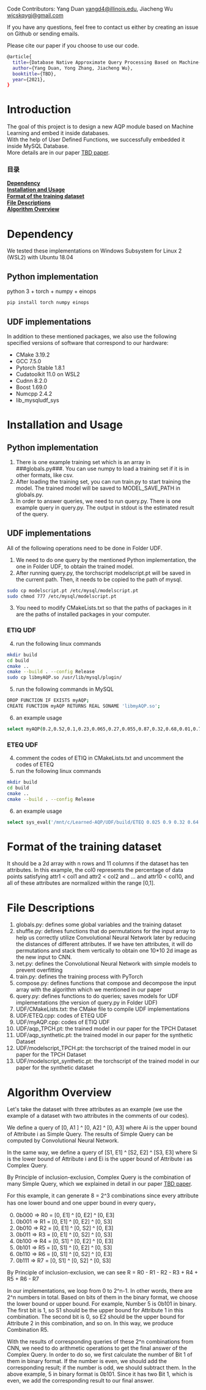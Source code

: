 Code Contributors: Yang Duan yangd4@illinois.edu, Jiacheng Wu wjcskqygj@gmail.com

If you have any questions, feel free to contact us either by creating an issue on Github or sending emails. 

Please cite our paper if you choose to use our code.
```bash
@article{
  title={Database Native Approximate Query Processing Based on Machine-Learning},
  author={Yang Duan, Yong Zhang, Jiacheng Wu},
  booktitle={TBD},
  year={2021},
}
```

# Introduction

The goal of this project is to design a new AQP module based on Machine Learning and embed it inside databases.     
With the help of User Defined Functions, we successfully embedded it inside MySQL Database.          
More details are in our paper [TBD paper](https://TBD).      
   
### 目录
**[Dependency](#Dependency)**<br>
**[Installation and Usage](#Installation-and-Usage)**<br>
**[Format of the training dataset](#Format-of-the-training-dataset)**<br>
**[File Descriptions](#File-Descriptions)**<br>
**[Algorithm Overview](#Algorithm-Overview)**<br>


# Dependency
We tested these implementations on Windows Subsystem for Linux 2 (WSL2) with Ubuntu 18.04

## Python implementation
python 3 + torch + numpy + einops

```bash
pip install torch numpy einops 
```

## UDF implementations
In addition to these mentioned packages, we also use the following specified versions of software that correspond to our hardware:     
- CMake 3.19.2
- GCC 7.5.0
- Pytorch Stable 1.8.1
- Cudatoolkit 11.0 on WSL2
- Cudnn 8.2.0
- Boost 1.69.0
- Numcpp 2.4.2
- lib_mysqludf_sys

# Installation and Usage

## Python implementation

1. There is one example training set which is an array in ###globals.py###.  You can use numpy to load a training set if it is in other formats, like csv.
2. After loading the training set, you can run train.py to start training the model. The trained model will be saved to MODEL_SAVE_PATH in globals.py.
3. In order to answer queries, we need to run query.py. There is one example query in query.py. The output in stdout is the estimated result of the query.

## UDF implementations   
All of the following operations need to be done in Folder UDF. 
1. We need to do one query by the mentioned Python implementation, the one in Folder UDF, to obtain the trained model. 
2. After running query.py, the torchscript modelscript.pt will be saved in the current path. Then, it needs to be copied to the path of mysql.
```bash
sudo cp modelscript.pt /etc/mysql/modelscript.pt
sudo chmod 777 /etc/mysql/modelscript.pt
```
3. You need to modify CMakeLists.txt so that the paths of packages in it are the paths of installed packages in your computer.

### ETIQ UDF
4. run the following linux commands
```bash
mkdir build
cd build
cmake ..
cmake --build . --config Release
sudo cp libmyAQP.so /usr/lib/mysql/plugin/
```
5. run the following commands in MySQL
```bash
DROP FUNCTION IF EXISTS myAQP;
CREATE FUNCTION myAQP RETURNS REAL SONAME 'libmyAQP.so';
```
6. an example usage
```bash
select myAQP(0.2,0.52,0.1,0.23,0.065,0.27,0.055,0.87,0.32,0.68,0.01,0.78,0.27,0.83,0.005,0.35,0.03,0.08,0.46,0.99);
```
### ETEQ UDF
4. comment the codes of ETIQ in CMakeLists.txt and uncomment the codes of ETEQ
5. run the following linux commands
```bash
mkdir build
cd build
cmake ..
cmake --build . --config Release
```
6. an example usage
```bash
select sys_eval('/mnt/c/Learned-AQP/UDF/build/ETEQ 0.025 0.9 0.32 0.64 0.15 0.87 0.035 0.46 0.23 0.65 0.19 0.87 0.4 0.96 0.32 0.97 0.065 0.98 0.05 0.33');
```

# Format of the training dataset

It should be a 2d array with n rows and 11 columns if the dataset has ten attributes. In this example, the col0 represents the percentage of data points satisfying attr1 < col1 and attr2 < col2 and ... and attr10 < col10, and all of these attributes are normalized within the range [0,1].


# File Descriptions

1. globals.py: defines some global variables and the training dataset
2. shuffle.py: defines functions that do permutations for the input array to help us correctly utilize Convolutional Neural Network later by reducing the distances of different attributes. If we have ten attributes, it will do permutations and stack them vertically to obtain one 10*10 2d image as the new input to CNN.
3. net.py: defines the Convolutional Neural Network with simple models to prevent overfitting
4. train.py: defines the training process with PyTorch
5. compose.py: defines functions that compose and decompose the input array with the algorithm which we mentioned in our paper
6. query.py: defines functions to do queries; saves models for UDF implementations (the version of query.py in Folder UDF)
7. UDF/CMakeLists.txt: the CMake file to compile UDF implementations
8. UDF/ETEQ.cpp: codes of ETEQ UDF
9. UDF/myAQP.cpp: codes of ETIQ UDF
10. UDF/aqp_TPCH.pt: the trained model in our paper for the TPCH Dataset
11. UDF/aqp_synthetic.pt: the trained model in our paper for the synthetic Dataset
12. UDF/modelscript_TPCH.pt: the torchscript of the trained model in our paper for the TPCH Dataset
13. UDF/modelscript_synthetic.pt: the torchscript of the trained model in our paper for the synthetic dataset

# Algorithm Overview

Let's take the dataset with three attributes as an example (we use the example of a dataset with two attributes in the comments of our codes).     

We define a query of [0, A1 ] ^ [0, A2] ^ [0, A3] where Ai is the upper bound of Attribute i as Simple Query. The results of Simple Query can be computed by Convolutional Neural Network.       

In the same way, we define a query of [S1, E1] ^ [S2, E2] ^ [S3, E3] where Si is the lower bound of Attribute i and Ei is the upper bound of Attribute i as Complex Query.    

By Principle of inclusion-exclusion, Complex Query is the combination of many Simple Query, which we explained in detail in our paper [TBD paper](https://TBD).    

For this example, it can generate 8 = 2^3 combinations since every attribute has one lower bound and one upper bound in every query，  

0. 0b000 => R0 = [0, E1] ^ [0, E2] ^ [0, E3]
1. 0b001 => R1 = [0, E1] ^ [0, E2] ^ [0, S3]
2. 0b010 => R2 = [0, E1] ^ [0, S2] ^ [0, E3]
3. 0b011 => R3 = [0, E1] ^ [0, S2] ^ [0, S3]
4. 0b100 => R4 = [0, S1] ^ [0, E2] ^ [0, E3]
5. 0b101 => R5 = [0, S1] ^ [0, E2] ^ [0, S3]
6. 0b110 => R6 = [0, S1] ^ [0, S2] ^ [0, E3]
7. 0b111 => R7 = [0, S1] ^ [0, S2] ^ [0, S3]

By Principle of inclusion-exclusion, we can see R = R0 - R1 - R2 - R3 + R4 + R5 + R6 - R7        

In our implementations, we loop from 0 to 2^n-1. In other words, there are 2^n numbers in total. Based on bits of them in the binary format, we choose the lower bound or upper bound. For example, Number 5 is 0b101 in binary. The first bit is 1, so S1 should be the upper bound for Attribute 1 in this combination. The second bit is 0, so E2 should be the upper bound for Attribute 2 in this combination, and so on. In this way, we produce Combination R5.     

With the results of corresponding queries of these 2^n combinations from CNN, we need to do arithmetic operations to get the final answer of the Complex Query. In order to do so, we first calculate the number of Bit 1 of them in binary format. If the number is even, we should add the corresponding result; if the number is odd, we should subtract them. In the above example, 5 in binary format is 0b101. Since it has two Bit 1, which is even, we add the corresponding result to our final answer.

